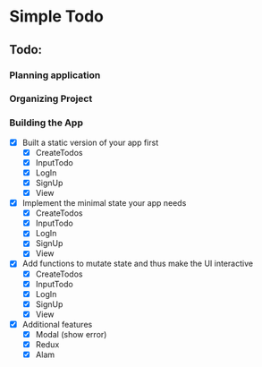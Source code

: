 # Simple Todo

## Todo:

### Planning application

### Organizing Project

### Building the App

- [x] Built a static version of your app first
  - [x] CreateTodos
  - [x] InputTodo
  - [x] LogIn
  - [x] SignUp
  - [x] View
- [x] Implement the minimal state your app needs
  - [x] CreateTodos
  - [x] InputTodo
  - [x] LogIn
  - [x] SignUp
  - [x] View
- [x] Add functions to mutate state and thus make the UI interactive
  - [x] CreateTodos
  - [x] InputTodo
  - [x] LogIn
  - [x] SignUp
  - [x] View
- [x] Additional features
  - [x] Modal (show error)
  - [x] Redux
  - [x] Alam 